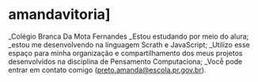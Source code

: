 # amandavitoria]
_Colégio Branca Da Mota Fernandes
_Estou estudando por meio do alura;
_estou me desenvolvendo na linguagem Scrath e JavaScript;
_Utilizo esse espaço para minha organização e compartilhamento dos meus projetos desenvolvidos na disciplina de Pensamento Computaciona;
_Vocễ pode entrar em contato comigo (preto.amanda@escola.pr.gov.br). 
